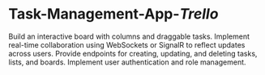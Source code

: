 # Task-Management-App-_Trello_
 Build an interactive board with columns and draggable tasks. Implement real-time collaboration using WebSockets or SignalR to reflect updates across users. Provide endpoints for creating, updating, and deleting tasks, lists, and boards. Implement user authentication and role management.
